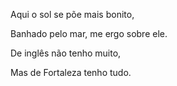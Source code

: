 Aqui o sol se põe mais bonito,

Banhado pelo mar, me ergo sobre ele.

De inglês não tenho muito,

Mas de Fortaleza tenho tudo.
